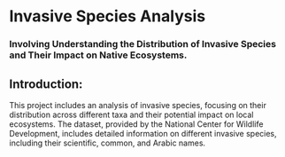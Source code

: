 # Invasive Species Analysis
### Involving Understanding the Distribution of Invasive Species and Their Impact on Native Ecosystems.

## Introduction: 

This project includes an analysis of invasive species, focusing on their distribution across different taxa and their potential impact on local ecosystems. The dataset,
provided by the National Center for Wildlife Development, includes detailed information on different invasive species, including their scientific, common, and Arabic names.
